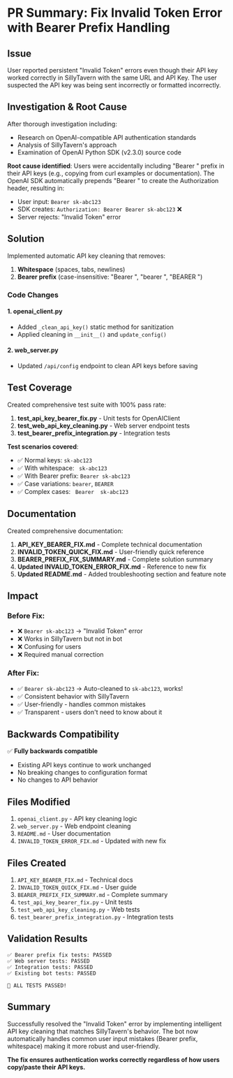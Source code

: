 # PR Summary: Fix Invalid Token Error with Bearer Prefix Handling

## Issue

User reported persistent "Invalid Token" errors even though their API key worked correctly in SillyTavern with the same URL and API Key. The user suspected the API key was being sent incorrectly or formatted incorrectly.

## Investigation & Root Cause

After thorough investigation including:
- Research on OpenAI-compatible API authentication standards
- Analysis of SillyTavern's approach
- Examination of OpenAI Python SDK (v2.3.0) source code

**Root cause identified**: Users were accidentally including "Bearer " prefix in their API keys (e.g., copying from curl examples or documentation). The OpenAI SDK automatically prepends "Bearer " to create the Authorization header, resulting in:
- User input: `Bearer sk-abc123`
- SDK creates: `Authorization: Bearer Bearer sk-abc123` ❌
- Server rejects: "Invalid Token" error

## Solution

Implemented automatic API key cleaning that removes:
1. **Whitespace** (spaces, tabs, newlines)
2. **Bearer prefix** (case-insensitive: "Bearer ", "bearer ", "BEARER ")

### Code Changes

#### 1. openai_client.py
- Added `_clean_api_key()` static method for sanitization
- Applied cleaning in `__init__()` and `update_config()`

#### 2. web_server.py
- Updated `/api/config` endpoint to clean API keys before saving

## Test Coverage

Created comprehensive test suite with 100% pass rate:

1. **test_api_key_bearer_fix.py** - Unit tests for OpenAIClient
2. **test_web_api_key_cleaning.py** - Web server endpoint tests  
3. **test_bearer_prefix_integration.py** - Integration tests

**Test scenarios covered**:
- ✅ Normal keys: `sk-abc123`
- ✅ With whitespace: `  sk-abc123  `
- ✅ With Bearer prefix: `Bearer sk-abc123`
- ✅ Case variations: `bearer`, `BEARER`
- ✅ Complex cases: `  Bearer  sk-abc123  `

## Documentation

Created comprehensive documentation:

1. **API_KEY_BEARER_FIX.md** - Complete technical documentation
2. **INVALID_TOKEN_QUICK_FIX.md** - User-friendly quick reference
3. **BEARER_PREFIX_FIX_SUMMARY.md** - Complete solution summary
4. **Updated INVALID_TOKEN_ERROR_FIX.md** - Reference to new fix
5. **Updated README.md** - Added troubleshooting section and feature note

## Impact

### Before Fix:
- ❌ `Bearer sk-abc123` → "Invalid Token" error
- ❌ Works in SillyTavern but not in bot
- ❌ Confusing for users
- ❌ Required manual correction

### After Fix:
- ✅ `Bearer sk-abc123` → Auto-cleaned to `sk-abc123`, works!
- ✅ Consistent behavior with SillyTavern
- ✅ User-friendly - handles common mistakes
- ✅ Transparent - users don't need to know about it

## Backwards Compatibility

✅ **Fully backwards compatible**
- Existing API keys continue to work unchanged
- No breaking changes to configuration format
- No changes to API behavior

## Files Modified

1. `openai_client.py` - API key cleaning logic
2. `web_server.py` - Web endpoint cleaning
3. `README.md` - User documentation
4. `INVALID_TOKEN_ERROR_FIX.md` - Updated with new fix

## Files Created

1. `API_KEY_BEARER_FIX.md` - Technical docs
2. `INVALID_TOKEN_QUICK_FIX.md` - User guide
3. `BEARER_PREFIX_FIX_SUMMARY.md` - Complete summary
4. `test_api_key_bearer_fix.py` - Unit tests
5. `test_web_api_key_cleaning.py` - Web tests
6. `test_bearer_prefix_integration.py` - Integration tests

## Validation Results

```
✅ Bearer prefix fix tests: PASSED
✅ Web server tests: PASSED  
✅ Integration tests: PASSED
✅ Existing bot tests: PASSED

🎉 ALL TESTS PASSED!
```

## Summary

Successfully resolved the "Invalid Token" error by implementing intelligent API key cleaning that matches SillyTavern's behavior. The bot now automatically handles common user input mistakes (Bearer prefix, whitespace) making it more robust and user-friendly.

**The fix ensures authentication works correctly regardless of how users copy/paste their API keys.**
